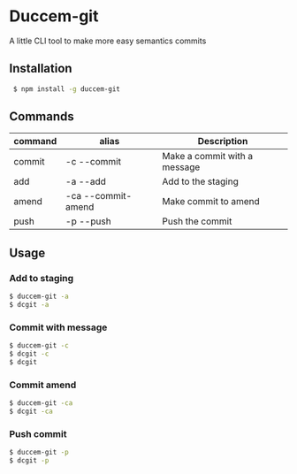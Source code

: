 # Duccem-git 

A little CLI tool to make more easy semantics commits

## Installation

```bash
 $ npm install -g duccem-git
```

## Commands

| command | alias                | Description                  |
| --------|----------------------|------------------------------|
| commit  | -c --commit          | Make a commit with a message |
| add     | -a --add             | Add to the staging           |
| amend   | -ca --commit-amend   | Make commit to amend         |
| push    | -p --push            | Push the commit              |

## Usage 

### Add to staging
```bash
$ duccem-git -a
$ dcgit -a
```

### Commit with message
```bash
$ duccem-git -c
$ dcgit -c
$ dcgit
```

### Commit amend
```bash
$ duccem-git -ca
$ dcgit -ca
```

### Push commit
```bash
$ duccem-git -p
$ dcgit -p
```